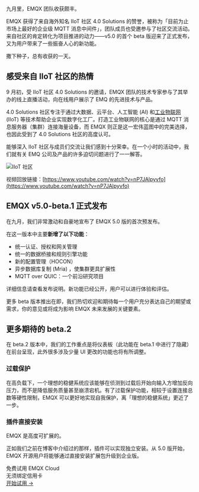 九月里，EMQX 团队收获颇丰。

EMQX 获得了来自海外知名 IIoT 社区 4.0 Solutions 的赞誉，被称为「目前为止市场上最好的企业级 MQTT  消息中间件」，团队成员也受邀参与了社区交流活动。来自社区的肯定转化为项目推进的动力——v5.0 的首个 beta  版迎来了正式发布，又为用户带来了一些振奋人心的新功能。

撒下种子，总有收获的一天。

## 感受来自 IIoT 社区的热情

9 月初，受 IIoT 社区 4.0 Solutions 的邀请，EMQX 团队的技术专家参与了其举办的线上直播活动，向在线用户展示了 EMQ 的先进技术与产品。

4.0 Solutions 社区专注于通过大数据、云平台、人工智能 (AI) 和[工业物联网](https://www.emqx.com/zh/blog/iiot-explained-examples-technologies-benefits-and-challenges) (IIoT) 等技术帮助企业实现数字化工厂。打造工业物联网的核心是通过 MQTT 消息服务器（集群）连接海量设备，而 EMQX 则正是这一宏伟蓝图中的完美选择，也因此受到了 4.0 Solutions 社区的高度认可。

能够深入 IIoT 社区与成员们交流让我们感到十分荣幸。在一个小时的活动中，我们就有关 EMQ 公司及产品的许多迫切问题进行了一一解答。

![IIoT 社区](https://assets.emqx.com/images/b709690f73732fa72e5038a0ba7a4460.png)

视频回放链接：[https://www.youtube.com/watch?v=nP7JAlpyvfo](https://www.youtube.com/watch?v=nP7JAlpyvfo) 

## EMQX v5.0-beta.1 正式发布

在九月，我们非常激动和自豪地宣布了 EMQX 5.0 版的首次预发布。

在这一版本中主要**新增了以下功能**：

- 统一认证、授权和网关管理
- 统一的数据桥接和规则引擎功能
- 新的配置管理（HOCON）
- 异步数据库复制 (Mria) ，使集群更具扩展性
- MQTT over QUIC：一个前沿研究项目

详细信息请查看发布说明。新功能已经公开，用户可以进行体验和评估。

更多 beta 版本推出在即，我们热切欢迎和期待每一个用户充分表达自己的期望或需求，你的意见或将成为影响 EMQX 未来发展的关键要素。

## 更多期待的 beta.2

在 beta.2 版本中，我们的工作重点是将仪表板（此功能在 beta.1 中进行了隐藏）在前台呈现，此外很多涉及少量 UI 更改的功能也将有所调整。

### 过载保护

在高负载下，一个理想的稳健系统应该能够在侦测到过载后开始向输入方增加反向压力，而不是降低服务质量甚至崩溃宕机。有了过载保护功能，相较于设置连接总数等硬性限制，EMQX 可以更好地实现自我保护，离「理想的稳健系统」更近了一步。

### 插件直接安装

EMQX 是高度可扩展的。

正如我们之前在博客中介绍过的那样，插件可以实现独立安装。从 5.0 版开始，EMQX 开源用户将能够通过直接安装扩展包升级到企业版。


<section class="promotion">
    <div>
        免费试用 EMQX Cloud
        <div class="is-size-14 is-text-normal has-text-weight-normal">无须绑定信用卡</div>
    </div>
    <a href="https://accounts-zh.emqx.com/signup?continue=https://cloud.emqx.com/console/deployments/0?oper=new" class="button is-gradient px-5">开始试用 →</a >
</section>
